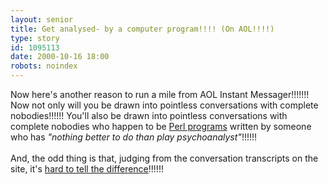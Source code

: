 ```yaml
---
layout: senior
title: Get analysed- by a computer program!!!! (On AOL!!!!)
type: story
id: 1095113
date: 2000-10-16 18:00
robots: noindex
---
```

Now here's another reason to run a mile from AOL Instant Messager!!!!!!! Now not only will you be drawn into pointless conversations with complete nobodies!!!!!! You'll also be drawn into pointless conversations with complete nobodies who happen to be <a href="http://fury.com/aoliza/">Perl programs</a> written by someone who has <i>"nothing better to do than play psychoanalyst"</i>!!!!!! <br/> <br/>And, the odd thing is that, judging from the conversation transcripts on the site,  it's <a href="http://fury.com/aoliza/chatframe.php?contender=thirtyone">hard to tell the difference</a>!!!!!!